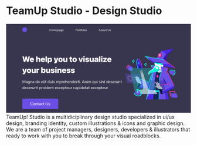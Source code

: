 # TeamUp Studio - Design Studio
<img src="https://github.com/ferdianar/TeamUp-Studio/blob/master/Header.png" alt="TeamUp Studio - Design Studio Agency" />
TeamUp! Studio is a multidiciplinary design studio specialized in ui/ux design, branding identity, custom illustrations & icons and graphic design. We are a team of project managers, designers, developers & illustrators that ready to work with you to break through your visual roadblocks.

